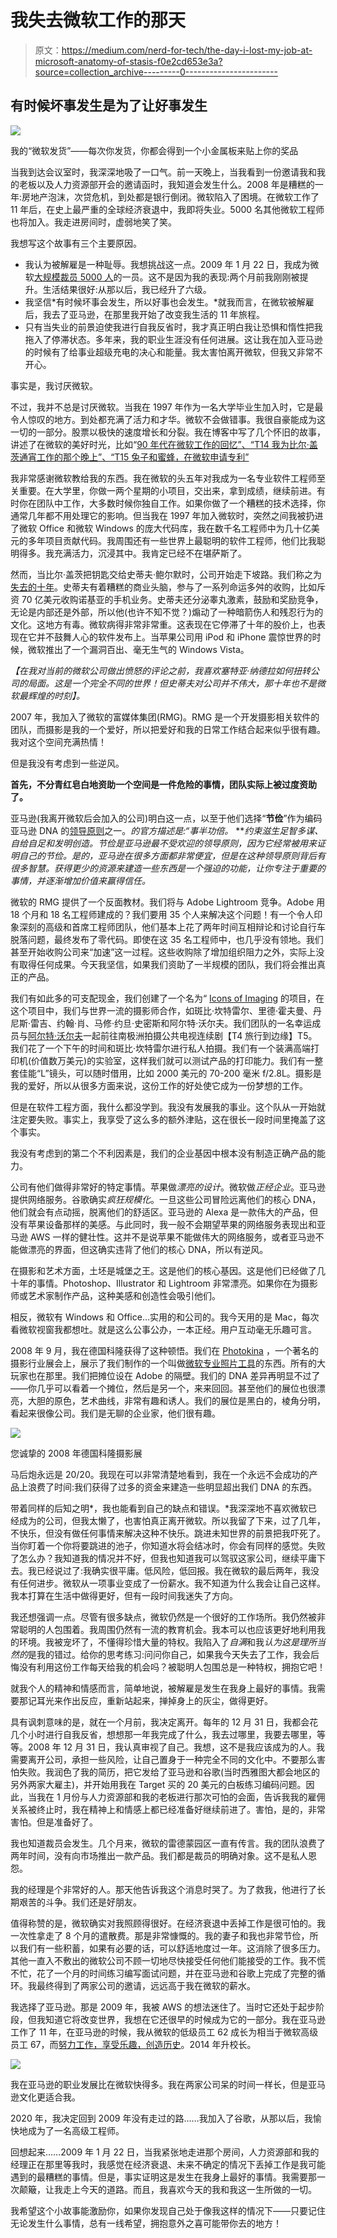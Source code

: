 # 我失去微软工作的那天

> 原文：<https://medium.com/nerd-for-tech/the-day-i-lost-my-job-at-microsoft-anatomy-of-stasis-f0e2cd653e3a?source=collection_archive---------0----------------------->

## 有时候坏事发生是为了让好事发生

![](img/d539923d6ddcd97abdbc900f59a6e61e.png)

我的“微软发货”——每次你发货，你都会得到一个小金属板来贴上你的奖品

当我到达会议室时，我深深地吸了一口气。前一天晚上，当我看到一份邀请我和我的老板以及人力资源部开会的邀请函时，我知道会发生什么。2008 年是糟糕的一年:房地产泡沫，次贷危机，到处都是银行倒闭。微软陷入了困境。在微软工作了 11 年后，在史上最严重的全球经济衰退中，我即将失业。5000 名其他微软工程师也将加入。我走进房间时，虚弱地笑了笑。

我想写这个故事有三个主要原因。

*   我认为被解雇是一种耻辱。我想挑战这一点。2009 年 1 月 22 日，我成为微软[大规模裁员 5000 人](https://techcrunch.com/2009/01/22/sad-day-for-microsoft-5000-laid-off-earnings-and-revenues-down/)的一员。这不是因为我的表现:两个月前我刚刚被提升。生活结果很好:从那以后，我已经升了六级。
*   我坚信*有时候坏事会发生，所以好事也会发生。*就我而言，在微软被解雇后，我去了亚马逊，在那里我开始了改变我生活的 11 年旅程。
*   只有当失业的前景迫使我进行自我反省时，我才真正明白我让恐惧和惰性把我拖入了停滞状态。多年来，我的职业生涯没有任何进展。这让我在加入亚马逊的时候有了给事业超级充电的决心和能量。我太害怕离开微软，但我又非常不开心。

事实是，我讨厌微软。

不过，我并不总是讨厌微软。当我在 1997 年作为一名大学毕业生加入时，它是最令人惊叹的地方。到处都充满了活力和才华。微软不会做错事。我很自豪能成为这一切的一部分。股票以极快的速度增长和分裂。我在博客中写了几个怀旧的故事，讲述了在微软的美好时光，比如“[90 年代在微软工作的回忆”、“T14 我为比尔·盖茨通宵工作的那个晚上”、“T15 兔子和蜜蜂，在微软申请专利”](https://link.medium.com/DFtR2QNELgb)

我非常感谢微软教给我的东西。我在微软的头五年对我成为一名专业软件工程师至关重要。在大学里，你做一两个星期的小项目，交出来，拿到成绩，继续前进。有时你在团队中工作，大多数时候你独自工作。如果你做了一个糟糕的技术选择，你通常几年都不用处理它的影响。但当我在 1997 年加入微软时，突然之间我被扔进了微软 Office 和微软 Windows 的庞大代码库，我在数千名工程师中为几十亿美元的多年项目贡献代码。我周围还有一些世界上最聪明的软件工程师，他们比我聪明得多。我充满活力，沉浸其中。我肯定已经不在堪萨斯了。

然而，当比尔·盖茨把钥匙交给史蒂夫·鲍尔默时，公司开始走下坡路。我们称之为[失去的十年](https://www.vanityfair.com/news/business/2012/08/microsoft-lost-mojo-steve-ballmer)。史蒂夫有着糟糕的商业头脑，参与了一系列命运多舛的收购，比如斥资 70 亿美元收购诺基亚的手机业务。史蒂夫还分泌睾丸激素，鼓励和奖励竞争，无论是内部还是外部，所以他(也许不知不觉？)煽动了一种暗箭伤人和残忍行为的文化。这地方有毒。微软病得非常非常重。这表现在它停滞了十年的股价上，也表现在它并不鼓舞人心的软件发布上。当苹果公司用 iPod 和 iPhone 震惊世界的时候，微软推出了一个漏洞百出、毫无生气的 Windows Vista。

*【在我对当前的微软公司做出愤怒的评论之前，我喜欢塞特亚·纳德拉如何扭转公司的局面。这是一个完全不同的世界！但史蒂夫对公司并不伟大，那十年也不是微软最辉煌的时刻】。*

2007 年，我加入了微软的富媒体集团(RMG)。RMG 是一个开发摄影相关软件的团队，而摄影是我的一个爱好，所以把爱好和我的日常工作结合起来似乎很有趣。我对这个空间充满热情！

但是我没有考虑到一些逆风。

**首先，不分青红皂白地资助一个空间是一件危险的事情，团队实际上被过度资助了。**

亚马逊(我离开微软后会加入的公司)明白这一点，以至于他们选择“**节俭**”作为编码亚马逊 DNA 的[领导原则](https://www.amazon.jobs/en/principles)之一。*的官方描述是:“事半功倍。* ***约束滋生足智多谋、自给自足和发明创造。*节俭是亚马逊最不受欢迎的领导原则，因为它经常被用来证明自己的节俭。是的，亚马逊在很多方面都非常便宜，但是在这种领导原则背后有很多智慧。获得更少的资源来建造一些东西是一个强迫的功能，让你专注于重要的事情，并逐渐增加价值来赢得信任。**

微软的 RMG 提供了一个反面教材。我们将与 Adobe Lightroom 竞争。Adobe 用 18 个月和 18 名工程师建成的？我们要用 35 个人来解决这个问题！有一个令人印象深刻的高级和首席工程师团队，他们基本上花了两年时间互相辩论和讨论自行车脱落问题，最终发布了零代码。即使在这 35 名工程师中，也几乎没有领地。我们甚至开始收购公司来“加速”这一过程。这些收购除了增加组织阻力之外，实际上没有取得任何成果。今天我坚信，如果我们资助了一半规模的团队，我们将会推出真正的产品。

我们有如此多的可支配现金，我们创建了一个名为“ [Icons of Imaging](https://news.microsoft.com/2006/06/29/microsoft-launches-icons-of-imaging-program-at-first-microsoft-pro-photo-summit-recognizing-present-and-future-leaders-in-photography-and-digital-imaging/) 的项目，在这个项目中，我们与世界一流的摄影师合作，如斑比·坎特雷尔、里德·霍夫曼、丹尼斯·雷吉、约翰·肖、马修·约旦·史密斯和阿尔特·沃尔夫。我们团队的一名幸运成员与[阿尔特·沃尔夫](https://en.wikipedia.org/wiki/Art_Wolfe#Documentary_television_series:_Travels_to_the_Edge_with_Art_Wolfe)一起前往南极洲拍摄公共电视连续剧【T4 旅行到边缘】T5。我们花了一个下午的时间和斑比·坎特雷尔进行私人拍摄。我们有一个装满高端打印机(价值数万美元)的实验室，这样我们就可以测试产品的打印能力。我们有一整套佳能“L”镜头，可以随时借用，比如 2000 美元的 70-200 毫米 f/2.8L。摄影是我的爱好，所以从很多方面来说，这份工作的好处使它成为一份梦想的工作。

但是在软件工程方面，我什么都没学到。我没有发展我的事业。这个队从一开始就注定要失败。事实上，我享受了这么多的额外津贴，这在很长一段时间里掩盖了这个事实。

我没有考虑到的第二个不利因素是，我们的企业基因中根本没有制造正确产品的能力。

公司有他们做得非常好的特定事情。苹果做*漂亮的设计*。微软做*正经企业*。亚马逊提供网络服务。谷歌确实*疯狂规模化*。一旦这些公司冒险远离他们的核心 DNA，他们就会有点动摇，脱离他们的舒适区。亚马逊的 Alexa 是一款伟大的产品，但没有苹果设备那样的美感。与此同时，我一般不会期望苹果的网络服务表现出和亚马逊 AWS 一样的健壮性。这并不是说苹果不能做伟大的网络服务，或者亚马逊不能做漂亮的界面，但这确实违背了他们的核心 DNA，所以有逆风。

在摄影和艺术方面，土坯是城堡之王。这是他们的核心基因。这是他们已经做了几十年的事情。Photoshop、Illustrator 和 Lightroom 非常漂亮。如果你在为摄影师或艺术家制作产品，这种美感和创造性会吸引他们。

相反，微软有 Windows 和 Office…实用的和公司的。我今天用的是 Mac，每次看微软视窗我都想吐。就是这么公事公办，一本正经。用户互动毫无乐趣可言。

2008 年 9 月，我在德国科隆获得了这种顿悟。我们在 [Photokina](https://www.photokina.com/) ，一个著名的摄影行业展会上，展示了我们制作的一个叫做[微软专业照片工具](https://blogs.windows.com/windowsexperience/2008/09/19/microsoft-pro-photo-tools-2-released)的东西。所有的大玩家也在那里。我们把摊位设在 Adobe 的隔壁。我们的 DNA 差异再明显不过了——你几乎可以看着一个摊位，然后是另一个，来来回回。甚至他们的展位也很漂亮，大胆的原色，艺术曲线，非常有趣和诱人。我们的展位是黑白的，棱角分明，看起来很像公司。我们是无聊的企业家，他们很有趣。

![](img/2c625b0e4f2acb7de0cc9ba5e0e8c68d.png)

您诚挚的 2008 年德国科隆摄影展

马后炮永远是 20/20。我现在可以非常清楚地看到，我在一个永远不会成功的产品上浪费了时间:我们获得了过多的资金来建造一些明显超出我们 DNA 的东西。

带着同样的后知之明*，我也能看到自己的缺点和错误。*我深深地不喜欢微软已经成为的公司，但我太懒了，也害怕真正离开微软。所以我留了下来，过了几年，不快乐，但没有做任何事情来解决这种不快乐。跳进未知世界的前景把我吓死了。当你盯着一个你将要跳进的池子，你知道水将会结冰时，你会有同样的感觉。失败了怎么办？我知道我的情况并不好，但我也知道我可以驾驭这家公司，继续平庸下去。我已经说过了:我确实很平庸。低风险，低回报。我在微软的最后两年，我没有任何进步。微软从一项事业变成了一份薪水。我不知道为什么我会让自己这样。我本打算在生活中做得更好，但有一段时间我迷失了方向。

我还想强调一点。尽管有很多缺点，微软仍然是一个很好的工作场所。我仍然被非常聪明的人包围着。我周围仍然有一流的教育机会。我本可以也应该更好地利用我的环境。我被宠坏了，不懂得珍惜大量的特权。我陷入了*自满*和我*认为这是理所当然的*是我的错过。给你的思考练习:问问你自己，如果我今天失去了工作，我会后悔没有利用这份工作每天给我的机会吗？被聪明人包围总是一种特权，拥抱它吧！

就我个人的精神和情感而言，简单地说，被解雇是发生在我身上最好的事情。我需要那记耳光来作出反应，重新站起来，掸掉身上的灰尘，做得更好。

具有讽刺意味的是，就在一个月前，我决定离开。每年的 12 月 31 日，我都会花几个小时进行自我反省，想想那一年我完成了什么，我去过哪里，我要去哪里，等等。2008 年 12 月 31 日，我认真审视了自己。我想，这不是我应该成为的人。我需要离开公司，承担一些风险，让自己置身于一种完全不同的文化中。不要那么害怕失败。我润色了我的简历，把它发给了亚马逊和谷歌(当时西雅图大都会地区的另外两家大雇主)，并开始用我在 Target 买的 20 美元的白板练习编码问题。因此，当我在 1 月份与人力资源部和我的老板进行那次可怕的会面，告诉我我的雇佣关系被终止时，我在精神上和情感上都已经准备好继续前进了。害怕，是的，非常害怕。但是准备好了。

我也知道裁员会发生。几个月来，微软的雷德蒙园区一直有传言。我的团队浪费了两年时间，没有向市场推出一款产品。我们都是裁员的明确对象。这不是私人恩怨。

我的经理是个非常好的人。那天他告诉我这个消息时哭了。为了救我，他进行了长期艰苦的斗争。我们还是好朋友。

值得称赞的是，微软确实对我照顾得很好。在经济衰退中丢掉工作是很可怕的。我一次性拿走了 8 个月的遣散费。那是非常慷慨的。我的妻子和我也非常节俭，所以我们有一些积蓄，如果有必要的话，可以舒适地度过一年。这消除了很多压力。其他一直入不敷出的微软公司不顾一切地尽快接受任何他们能接受的工作。我不慌不忙，花了一个月的时间练习编写面试问题，并在亚马逊和谷歌上完成了完整的循环。我最终得到了两家公司的邀请，远远高于我在微软的薪水。

我选择了亚马逊。那是 2009 年，我被 AWS 的想法迷住了。当时它还处于起步阶段，但我知道它将改变世界，我想在它还很早的时候成为它的一部分。我在亚马逊工作了 11 年，在亚马逊的时候，我从微软的低级员工 62 成长为相当于微软高级员工 67，而[努力工作，享受乐趣，创造历史](https://sociomirrorcom.wordpress.com/2018/04/09/how-did-amazons-internal-slogan-work-hard-have-fun-make-history-originate/)。2014 年升校长。

![](img/dbd543913865cb8d82859c4e0cca2321.png)

我在亚马逊的职业发展比在微软快得多。我在两家公司呆的时间一样长，但是亚马逊文化更适合我。

2020 年，我决定回到 2009 年没有走过的路……我加入了谷歌，从那以后，我愉快地成为了一名高级工程师。

回想起来……2009 年 1 月 22 日，当我紧张地走进那个房间，人力资源部和我的经理正在那里等我时，我感觉在经济衰退、未来不确定的情况下丢掉工作是我可能遇到的最糟糕的事情。但是，事实证明这是发生在我身上最好的事情。我需要那一次颠簸，让我走上今天的道路。而且，我喜欢今天的我和我这一生所做的一切。

我希望这个小故事能激励你，如果你发现自己处于像我这样的情况下——只要记住无论发生什么事情，总有一线希望，拥抱意外之喜可能带你去的地方！